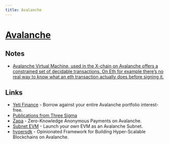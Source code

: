 ```yaml
---
title: Avalanche
---
```


# [Avalanche](https://www.avax.network/)

## Notes

- [Avalanche Virtual Machine, used in the X-chain on Avalanche offers a constrained set of decidable transactions. On Eth for example there’s no real way to know what an eth transaction actually does before signing it.](https://twitter.com/el33th4xor/status/1518968127937290240)

## Links

- [Yeti Finance](https://yetifinance.co/) - Borrow against your entire Avalanche portfolio interest-free.
- [Publications from Three Sigma](https://github.com/threesigmaxyz/publications)
- [Zapa](https://github.com/zapalabs/zapa) - Zero-Knowledge Anonymous Payments on Avalanche.
- [Subnet EVM](https://github.com/ava-labs/subnet-evm) - Launch your own EVM as an Avalanche Subnet.
- [hypersdk](https://github.com/ava-labs/hypersdk) - Opinionated Framework for Building Hyper-Scalable Blockchains on Avalanche.
